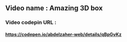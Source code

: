 ## Video name : Amazing 3D box

### Video codepin URL : 
#### https://codepen.io/abdelzaher-web/details/qBpGvKz
